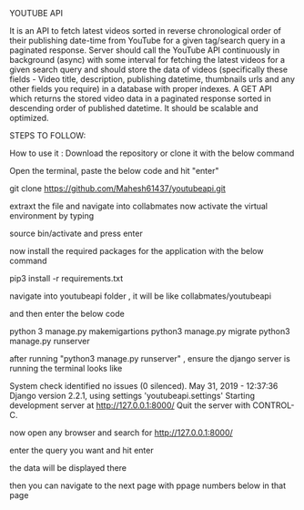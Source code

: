 YOUTUBE API

It is an API to fetch latest videos sorted in reverse chronological order of their publishing date-time from YouTube for a given tag/search query in a paginated response.
Server should call the YouTube API continuously in background (async) with some interval for fetching the latest videos for a given search query and should store the data of videos (specifically these fields - Video title, description, publishing datetime, thumbnails urls and any other fields you require) in a database with proper indexes.
A GET API which returns the stored video data in a paginated response sorted in descending order of published datetime.
It should be scalable and optimized.

STEPS TO FOLLOW:

How to use it : 
Download the repository or clone it with the below command

Open the terminal, paste the below code and hit "enter"

git clone https://github.com/Mahesh61437/youtubeapi.git

extraxt the file and navigate into collabmates
now activate the virtual environment by typing

source bin/activate and press enter

now install the required packages for the application with the below command

pip3 install -r requirements.txt 

navigate into youtubeapi folder , it will be like collabmates/youtubeapi

and then enter the below code

python 3 manage.py makemigartions
python3 manage.py migrate
python3 manage.py runserver

after running "python3 manage.py runserver" , ensure the django server is running
the terminal looks like 

System check identified no issues (0 silenced).
May 31, 2019 - 12:37:36
Django version 2.2.1, using settings 'youtubeapi.settings'
Starting development server at http://127.0.0.1:8000/
Quit the server with CONTROL-C.

now open any browser and search for   http://127.0.0.1:8000/

enter the query you want and hit enter

the data will be displayed there

then you can navigate to the next page with ppage numbers below in that page